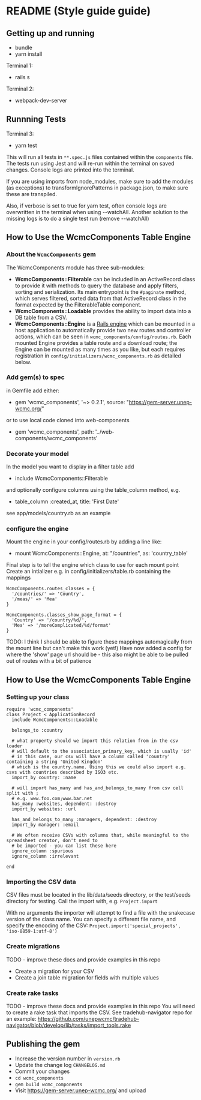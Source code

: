 # README (Style guide guide)

## Getting up and running
* bundle
* yarn install

Terminal 1:
* rails s

Terminal 2:
* webpack-dev-server

## Runnning Tests
Terminal 3:
* yarn test

This will run all tests in `**.spec.js` files contained within the `components` file.
The tests run using Jest and will re-run within the terminal on saved changes. Console logs are printed into the terminal.

If you are using imports from node_modules, make sure to add the modules (as exceptions) to transformIgnorePatterns in package.json, to make sure these are transpiled.

Also, if verbose is set to true for yarn test, often console logs are overwritten in the terminal when using --watchAll. Another solution to the missing logs is to do a single test run (remove --watchAll)

## How to Use the WcmcComponents Table Engine

### About the `WcmcComponents` gem

The WcmcComponents module has three sub-modules:

- **WcmcComponents::Filterable** can be included in an ActiveRecord class to provide it with methods to query the database and apply filters, sorting and serialization. Its main entrypoint is the `#paginate` method, which serves filtered, sorted data from that ActiveRecord class in the format expected by the FilterableTable component.
- **WcmcComponents::Loadable** provides the ability to import data into a DB table from a CSV. 
- **WcmcComponents::Engine** is a [Rails engine](https://guides.rubyonrails.org/engines.html) which can be mounted in a host application to automatically provide two new routes and controller actions, which can be seen in `wcmc_components/config/routes.rb`. Each mounted Engine provides a table route and a download route; the Engine can be mounted as many times as you like, but each requires registration in `config/initializers/wcmc_components.rb` as detailed below.

### Add gem(s) to spec

in Gemfile add either:

* gem 'wcmc_components', '~> 0.2.1', source: "https://gem-server.unep-wcmc.org/"

or to use local code cloned into web-components

* gem 'wcmc_components', path: '../web-components/wcmc_components'

### Decorate your model
In the model you want to display in a filter table add 

* include WcmcComponents::Filterable

and optionally configure columns using the table_column method, e.g.
*   table_column :created_at, title: 'First Date'

see app/models/country.rb as an example

### configure the engine

Mount the engine in your config/routes.rb by adding a line like:

*   mount WcmcComponents::Engine, at: "/countries", as: 'country_table'

Final step is to tell the engine which class to use for each mount point 
Create an intializer e.g. in config/initializers/table.rb containing the mappings 
```
WcmcComponents.routes_classes = {
  '/countries/' => 'Country',
  '/meas/' => 'Mea'
}

WcmcComponents.classes_show_page_format = {
  'Country' => '/country/%d/',
  'Mea' => '/moreComplicated/%d/format'
}
```

TODO: I think I should be able to figure these mappings automagically from the mount line but can't make this work (yet!)
Have now added a config for where the 'show' page url should be - this also might be able to be pulled out of routes with a bit of patience

## How to Use the WcmcComponents Table Engine

### Setting up your class

```
require 'wcmc_components'
class Project < ApplicationRecord
  include WcmcComponents::Loadable
  
  belongs_to :country
  
  # what property should we import this relation from in the csv loader
  # will default to the association_primary_key, which is usally 'id'
  # in this case, our csv will have a column called 'country' containing a string 'United Kingdon'
  # which is the country.name. Using this we could also import e.g. csvs with countries described by ISO3 etc.
  import_by country: :name

  # will import has_many and has_and_belongs_to_many from csv cell split with ;
  # e.g. www.foo.com;www.bar.net
  has_many :websites, dependent: :destroy
  import_by websites: :url

  has_and_belongs_to_many :managers, dependent: :destroy
  import_by manager: :email

  # We often receive CSVs with columns that, while meaningful to the spreadsheet creator, don't need to
  # be imported - you can list these here
  ignore_column :spurious
  ignore_column :irrelevant
  
end
```

### Importing the CSV data

CSV files must be located in the lib/data/seeds directory, or the test/seeds directory for testing.
Call the import with, e.g. ```Project.import```

With no arguments the importer will attempt to find a file with the snakecase version of the class name.
You can specify a different file name, and specify the encoding of the CSV:
```Project.import('special_projects', 'iso-8859-1:utf-8')```


### Create migrations
TODO - improve these docs and provide examples in this repo
- Create a migration for your CSV
- Create a join table migration for fields with multiple values

### Create rake tasks
TODO - improve these docs and provide examples in this repo
You will need to create a rake task that imports the CSV.
See tradehub-navigator repo for an example: https://github.com/unepwcmc/tradehub-navigator/blob/develop/lib/tasks/import_tools.rake

## Publishing the gem
- Increase the version number in `version.rb`
- Update the change log `CHANGELOG.md`
- Commit your changes
- `cd wcmc_components`
- `gem build wcmc_components`
- Visit https://gem-server.unep-wcmc.org/ and upload 

